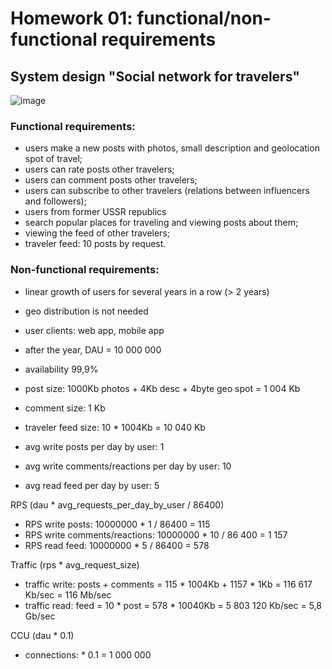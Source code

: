 Homework 01: functional/non-functional requirements
=======

## System design "Social network for travelers"
![image](https://github.com/user-attachments/assets/2712c495-7088-4746-a2e3-df7fb2bdcffc)


### Functional requirements:
 - users make a new posts with photos, small description and geolocation spot of travel;
 - users can rate posts other travelers;
 - users can comment posts other travelers;
 - users can subscribe to other travelers (relations between influencers and followers);
 - users from former USSR republics
 - search popular places for traveling and viewing posts about them;
 - viewing the feed of other travelers;
 - traveler feed: 10 posts by request.


### Non-functional requirements:
 - linear growth of users for several years in a row (> 2 years)
 - geo distribution is not needed
 - user clients: web app, mobile app
 - after the year, DAU = 10 000 000
 - availability 99,9%


 - post size: 1000Kb photos + 4Kb desc + 4byte geo spot = 1 004 Kb
 - comment size: 1 Kb
 - traveler feed size: 10 * 1004Kb = 10 040 Kb
 - avg write posts per day by user: 1
 - avg write comments/reactions per day by user: 10
 - avg read feed per day by user: 5

RPS (dau * avg_requests_per_day_by_user / 86400)
 - RPS write posts: 10000000 * 1 / 86400 = 115
 - RPS write comments/reactions: 10000000 * 10 / 86 400 = 1 157
 - RPS read feed: 10000000 * 5 / 86400 = 578

Traffic (rps * avg_request_size)
 - traffic write: posts + comments = 115 * 1004Kb + 1157 * 1Kb = 116 617 Kb/sec = 116 Mb/sec
 - traffic read: feed = 10 * post = 578 * 10040Kb = 5 803 120 Kb/sec = 5,8 Gb/sec

CCU (dau * 0.1)
 - connections: * 0.1 = 1 000 000 

